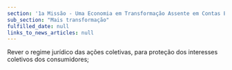 ```yaml
---
section: '1a Missão - Uma Economia em Transformação Assente em Contas Equilibradas'
sub_section: "Mais transformação"
fulfilled_date: null
links_to_news_articles: null
---
```


Rever o regime jurídico das ações coletivas, para proteção dos interesses coletivos dos consumidores;